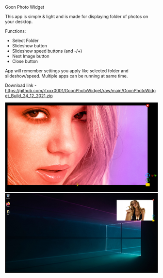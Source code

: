 Goon Photo Widget

This app is simple & light and is made for displaying folder of photos on your desktop. 

Functions:
- Select Folder
- Slideshow button 
- Slideshow speed buttons (and -/+)
- Next Image button
- Close button

App will remember settings you apply like selected folder and slideshow/speed. Multiple apps can be running at same time.

Download link - https://github.com/rtxxx0001/GoonPhotoWidget/raw/main/GoonPhotoWidget_Build_24_12_2021.zip

![myimage-alt-tag](https://raw.githubusercontent.com/rtxxx0001/GoonPhotoWidget/main/GPW1.png)
![myimage-alt-tag](https://raw.githubusercontent.com/rtxxx0001/GoonPhotoWidget/main/GPW2.png)
